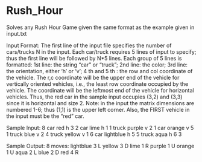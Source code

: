 # Rush_Hour
Solves any Rush Hour Game given the same format as the example given in input.txt

Input Format: The first line of the input file specifies the number of cars/trucks N in the
input. Each car/truck requires 5 lines of input to specify; thus the first line will be
followed by N*5 lines. Each group of 5 lines is formatted: 1st line: the string “car” or
“truck”; 2nd line: the color; 3rd line: the orientation, either ‘h’ or ‘v’; 4 th and 5 th : the row
and col coordinate of the vehicle. The r,c coordinate will be the upper end of the vehicle
for vertically oriented vehicles, i.e., the least row coordinate occupied by the vehicle.
The coordinate will be the leftmost end of the vehicle for horizontal vehicles. Thus, the
red car in the sample input occupies (3,2) and (3,3) since it is horizontal and size 2.
Note: in the input the matrix dimensions are numbered 1-6; thus (1,1) is the upper left
corner. Also, the FIRST vehicle in the input must be the “red” car.

Sample Input:
8
car
red
h
3
2
car
lime
h
1
1
truck
purple
v
2
1
car
orange
v
5
1
truck
blue
v
2
4
truck
yellow
v
1
6
car
lightblue
h
5
5
truck
aqua
h
6
3

Sample Output:
8 moves:
lightblue 3 L
yellow 3 D
lime 1 R
purple 1 U
orange 1 U
aqua 2 L
blue 2 D
red 4 R
